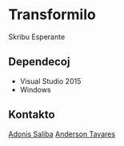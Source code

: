 # Transformilo
Skribu Esperante

## Dependecoj

- Visual Studio 2015
- Windows

## Kontakto

[Adonis Saliba](mailto:asalibabr@gmail.com)
[Anderson Tavares](mailto:nocturne.pe@gmail.com)

